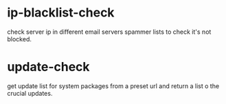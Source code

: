 # ip-blacklist-check
check server ip in different email servers spammer lists to check it's not blocked.

# update-check
get update list for system packages from a preset url and return a list o the crucial updates.
